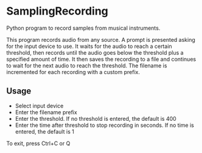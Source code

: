 # SamplingRecording
Python program to record samples from musical instruments.

This program records audio from any source. A prompt is presented asking for the input device to use.
It waits for the audio to reach a certain threshold, then records until the audio goes below the threshold plus a specified amount of time.
It then saves the recording to a file and continues to wait for the next audio to reach the threshold. 
The filename is incremented for each recording with a custom prefix.

## Usage
- Select input device
- Enter the filename prefix
- Enter the threshold. If no threshold is entered, the default is 400
- Enter the time after threshold to stop recording in seconds. If no time is entered, the default is 1

To exit, press Ctrl+C or Q
